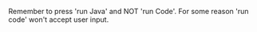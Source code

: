 Remember to press 'run Java' and NOT 'run Code'.  For some reason 'run code' won't accept user input.
